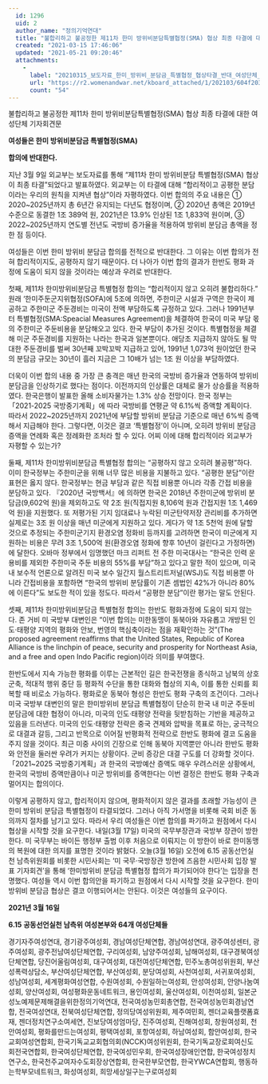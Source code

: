 ```yaml
---
  id: 1296
  uid: 2
  author_name: "정의기억연대"
  title: "불합리하고 불공정한 제11차 한미 방위비분담특별협정(SMA) 협상 최종 타결에 대한 여성단체 기자회견(3월 16일 오후 1시) 보도와 취재 요청"
  created: "2021-03-15 17:46:06"
  updated: "2021-05-21 09:20:46"
  attachments: 
    - 
      label: "20210315_보도자료_한미_방위비_분담금_특별협정_협상타결_반대_여성단체_기자회견_안내.hwp"
      url: "https://r2.womenandwar.net/kboard_attached/1/202103/604f2032618af6598402.hwp"
      count: "54"
---
```

불합리하고 불공정한 제11차 한미 방위비분담특별협정(SMA) 협상
최종 타결에 대한 여성단체 기자회견문

**여성들은 한미 방위비분담금 특별협정(SMA)**

**합의에 반대한다.**

지난 3월 9일 외교부는 보도자료를 통해 “제11차 한미 방위비분담 특별협정(SMA) 협상이 최종 타결”되었다고 발표하였다. 외교부는 이 타결에 대해 “합리적이고 공평한 분담이라는 우리의 원칙을 지켜낸 협상”이라 자평하였다. 이번 합의의 주요 내용은 ① 2020~2025년까지 총 6년간 유지되는 다년도 협정이며, ② 2020년 총액은 2019년 수준으로 동결한 1조 389억 원, 2021년은 13.9% 인상된 1조 1,833억 원이며, ③ 2022~2025년까지 연도별 전년도 국방비 증가율을 적용하여 방위비 분담금 총액을 정한 점 등이다. 

여성들은 이번 한미 방위비 분담금 합의를 전적으로 반대한다. 그 이유는 이번 합의가 전혀 합리적이지도, 공평하지 않기 때문이다. 더 나아가 이번 합의 결과가 한반도 평화 과정에 도움이 되지 않을 것이라는 예상과 우려로 반대한다. 

첫째, 제11차 한미방위비분담금 특별협정 합의는 “합리적이지 않고 오히려 불합리하다.” 원래 ‘한미주둔군지위협정(SOFA)에 5조에 의하면, 주한미군 시설과 구역은 한국이 제공하고 주한미군 주둔경비는 미국이 전액 부담하도록 규정하고 있다. 그러나 1991년부터 특별협정(SMA:Speacial Measures Agreement)을 체결하여 한국이 미국 부담 몫의 주한미군 주둔비용을 분담해오고 있다. 한국 부담이 추가된 것이다. 특별협정을 체결해 미군 주둔경비를 지원하는 나라는 한국과 일본뿐이다. 애당초 지급하지 않아도 될 막대한 주둔경비를 벌써 30년째 꼬박꼬박 지급하고 있어, 1991년 1,073억 원이었던 한국의 분담금 규모는 30년이 흘러 지금은 그 10배가 넘는 1조 원 이상을 부담하였다.
 
더욱이 이번 합의 내용 중 가장 큰 충격은 매년 한국의 국방비 증가율과 연동하여 방위비 분담금을 인상하기로 했다는 점이다. 이전까지의 인상률은 대체로 물가 상승률을 적용하였다. 한국은행이 발표한 올해 소비자물가는 1.3% 상승 전망이다.
 한국 정부는 「2021-2025 국방중기계획」에 따라 국방비를 연평균 약 6.1%씩 증액할 계획이다. 따라서 2022~2025년까지 2021년에 부담할 방위비 분담금 기준으로 매년 6%씩 증액해서 지급해야 한다. 그렇다면, 이것은 결코 ‘특별협정’이 아니며, 오히려 방위비 분담금 증액을 연례화 혹은 정례화한 조처라 할 수 있다. 어찌 이에 대해 합리적이라 외교부가 자평할 수 있는가?

둘째, 제11차 한미방위비분담금 특별협정 합의는 “공평하지 않고 오히려 불공평”하다. 이미 한국정부는 주한미군을 위해 너무 많은 비용을 지불하고 있다. “공평한 분담”이란 표현은 옳지 않다. 한국정부는 현금 부담과 같은 직접 비용뿐 아니라 각종 간접 비용을 분담하고 있다. 『2020년 국방백서』에 의하면 한국은 2018년 주한미군에 방위비 분담금(9,602억 원)을 제외하고도 약 2조 원(직접지원 8,106억 원과 간접지원 1조 1,469억 원)을 지원했다. 또 저평가된 기지 임대료나 누락된 미군탄약저장 관리비를 추가하면 실제로는 3조 원 이상을 매년 미군에게 지원하고 있다. 게다가 약 1조 5천억 원에 달할 것으로 추정되는 주한미군기지 환경오염 정화비 등까지를 고려하면 한국이 미군에게 지원하는 비용은 무려 3조 1,500억 원(환경오염 정화에 향후 10년이 걸린다고 가정하면)에 달한다.
 오바마 정부에서 임명했던 마크 리퍼트 전 주한 미국대사는 “한국은 인력 운용비를 제외한 주한미국 주둔 비용의 55%를 부담”하고 있다고 말한 적이 있으며, 미국 내 보수적 언론으로 알려진 미국 보수 일간지 월스트리트저널(WSJ)도 직접 비용뿐 아니라 간접비용을 포함하면 “한국의 방위비 분담률이 기존 셈법인 42%가 아니라 80%에 이른다”도 보도한 적이 있을 정도다. 따라서 “공평한 분담”이란 평가는 말도 안된다. 

셋째, 제11차 한미방위비분담금 특별협정 합의는 한반도 평화과정에 도움이 되지 않는다. 존 거비 미 국방부 대변인은 “이번 합의는 미한동맹이 동북아와 자유롭고 개방된 인도·태평양 지역의 평화와 안보, 번영의 핵심축이라는 점을 재확인하는 것”(The proposed agreement reaffirms that the United States, Republic of Korea Alliance is the linchpin of peace, security and prosperity for Northeast Asia, and a free and open Indo Pacific region)이라 의미를 부여했다.

한반도에서 지속 가능한 평화를 이루는 근본적인 길은 한국전쟁을 종식하고 남북의 상호군축, 적대적 행위 중단 등 평화적 수단을 통한 대화와 협상의 지속, 이를 통한 신뢰를 회복할 때 비로소 가능하다. 평화로운 동북아 형성은 한반도 평화 구축의 조건이다. 그러나 미국 국방부 대변인의 말은 한미방위비 분담금 특별협정이 단순히 한국 내 미군 주둔비 분담금에 대한 협정이 아니라, 미국의 인도·태평양 전략을 뒷받침하는 기반을 제공하고 있음을 드러낸다. 미국의 인도·태평양 전략은 중국 견제와 압박을 목표로 하는, 궁극적으로 대결과 갈등, 그리고 반목으로 이어질 반평화적 전략으로 한반도 평화에 결코 도움을 주지 않을 것이다. 최근 미중 사이의 긴장으로 인해 동북아 지역뿐만 아니라 한반도 평화와 안전을 둘러싼 우려가 커지는 상황이다. 군비 증강은 대결 구도를 더 강화할 것이다. 「2021~2025 국방중기계획」과 한국의 국방예산 증액도 매우 우려스러운 상황에서, 한국의 국방비 증액만큼이나 미군 방위비를 증액한다는 이번 결정은 한반도 평화 구축과 멀어지는 합의이다. 

이렇게 공평하지 않고, 합리적이지 않으며, 평화적이지 않은 결과를 초래할 가능성이 큰 한미 방위비 분담금 특별협정이 타결되었다. 그러나 아직 가서명을 비롯해 국회 비준 동의까지 절차를 남기고 있다. 따라서 우리 여성들은 이번 합의를 파기하고 원점에서 다시 협상을 시작할 것을 요구한다. 내일(3월 17일) 미국의 국무부장관과 국방부 장관이 방한한다. 미 국무부는 바이든 행정부 출범 이후 처음으로 이뤄지는 이 방한이 바로 한미동맹의 복원에 대한 의지를 표명한 것이라 밝혔다. 오늘(3월 16일) 오전에 6.15 공동선언실천 남측위원회를 비롯한 시민사회는 ‘미 국무·국방장관 방한에 즈음한 시민사회 입장 발표 기자회견’을 통해 ‘한미방위비 분담금 특별협정 합의가 파기되어야 한다’는 입장을 천명했다. 여성들 역시 이번 합의안을 파기하고 원점에서 다시 시작할 것을 요구한다. 한미 방위비 분담금 협상은 결코 이행되어서는 안된다. 이것은 여성들의 요구이다. 

**2021년 3월 16일**

**6.15 공동선언실천 남측위 여성본부와 64개 여성단체들**

경기자주여성연대, 경기광주여성회, 경남여성단체연합, 경남여성연대, 광주여성센터, 광주여성회, 광주전남여성단체연합, 구리여성회, 남양주여성회, 남해여성회, 대구경북여성단체연합, 당진어울림여성회, 대구여성회, 대전여성단체연합, 민주노총여성위원회, 부산성폭력상담소, 부산여성단체연합, 부산여성회, 분당여성회, 사천여성회, 서귀포여성회, 성남여성회, 세계평화여성연합, 수원여성회, 수원일하는여성회, 안성여성회, 안양나눔여성회, 양산여성회, 여성평화운동네트워크, 용인여성회, 울산여성회, 이천여성회, 일본군성노예제문제해결을위한정의기억연대, 전국여성농민회총연합, 전국여성농민회경남연합, 전국여성연대, 전북여성단체연합, 정의당여성위원회, 제주여민회, 젠더교육플랫폼효재, 젠더정치연구소여세연, 진보당여성엄마당, 진주여성회, 진해여성회, 창원여성회, 천안여성회, 평화를만드는여성회, 평택여성회, 포항여성회, 하남여성회, 함안여성회, 한국교회여성연합회, 한국기독교교회협의회(NCCK)여성위원회, 한국기독교장로회여신도회전국연합회, 한국여성단체연합, 한국여성민우회, 한국여성장애인연합, 한국여성정치연구소, 한국천주교여자수도회장상연합회, 한국한부모연합, 한국YWCA연합회, 행동하는학부모네트워크, 화성여성회, 희망세상일구는구로여성회